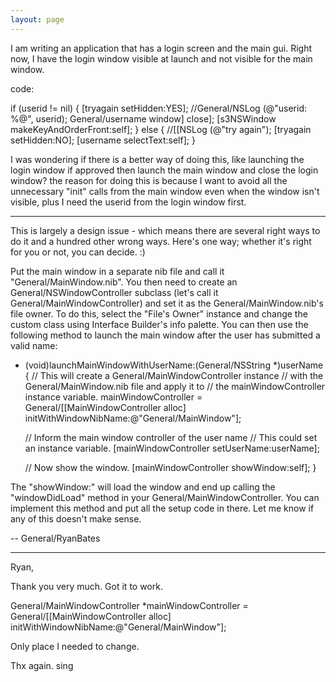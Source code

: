 ```yaml
---
layout: page
---
```


I am writing an application that has a login screen and the main gui.  Right now, I have the login window visible at launch and not visible for the main window.

code:
    
if (userid != nil) {
    [tryagain setHidden:YES];
    //General/NSLog (@"userid: %@", userid);
    General/username window] close];
    [s3NSWindow makeKeyAndOrderFront:self];
} else {
    //[[NSLog (@"try again");
    [tryagain setHidden:NO];
    [username selectText:self];
}

I was wondering if there is a better way of doing this, like launching the login window if approved then launch the main window and close the login window?  the reason for doing this is because I want to avoid all the unnecessary "init" calls from the main window even when the window isn't visible, plus I need the userid from the login window first.

----

This is largely a design issue - which means there are several right ways to do it and a hundred other wrong ways. Here's one way; whether it's right for you or not, you can decide. :)

Put the main window in a separate nib file and call it "General/MainWindow.nib". You then need to create an General/NSWindowController subclass (let's call it General/MainWindowController) and set it as the General/MainWindow.nib's file owner. To do this, select the "File's Owner" instance and change the custom class using Interface Builder's info palette. You can then use the following method to launch the main window after the user has submitted a valid name:

    
- (void)launchMainWindowWithUserName:(General/NSString *)userName
{
	// This will create a General/MainWindowController instance
	// with the General/MainWindow.nib file and apply it to
	// the mainWindowController instance variable.
	mainWindowController = General/[[MainWindowController alloc]
						initWithWindowNibName:@"General/MainWindow"];
	
	// Inform the main window controller of the user name
	// This could set an instance variable.
	[mainWindowController setUserName:userName];

	// Now show the window.
	[mainWindowController showWindow:self];
}


The "showWindow:" will load the window and end up calling the "windowDidLoad" method in your General/MainWindowController. You can implement this method and put all the setup code in there. Let me know if any of this doesn't make sense.


-- General/RyanBates


----

Ryan,

Thank you very much. Got it to work.

    

General/MainWindowController *mainWindowController = General/[[MainWindowController alloc]
						initWithWindowNibName:@"General/MainWindow"];



Only place I needed to change.

Thx again.
sing